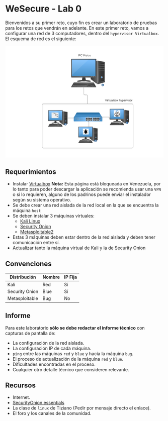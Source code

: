 # WeSecure - Lab 0

Bienvenidos a su primer reto, cuyo fin es crear un laboratorio de pruebas para los retos que vendrán en adelante. En este primer reto, vamos a configurar una red de 3 computadores, dentro del `hypervisor Virtualbox`. El esquema de red es el siguiente:

<img src="./imagenes/2024-06-05_19-04.png"/>

## Requerimientos

- Instalar [Virtualbox](https://www.virtualbox.org/) **Nota:** Esta página está bloqueada en Venezuela, por lo tanto para poder descargar la aplicación se recomienda usar una `VPN` o si lo requieren, alguno de los padrinos puede enviar el instalador según su sistema operativo.
- Se debe crear una red aislada de la red local en la que se encuentra la máquina `host`
- Se deben instalar 3 máquinas virtuales: 
	- [Kali Linux](https://www.kali.org/get-kali/)
	- [Security Onion](https://securityonionsolutions.com/software)
	- [Metasploitable2](https://sourceforge.net/projects/metasploitable/files/Metasploitable2/)
- Estas 3 máquinas deben estar dentro de la red aislada y deben tener comunicación entre sí.
- Actualizar tanto la máquina virtual de Kali y la de Security Onion

## Convenciones

| Distribución   | Nombre | IP Fija |
| -------------- | ------ | ------- |
| Kali           | Red    | Sí      |
| Security Onion | Blue   | Sí      |
| Metasploitable | Bug    | No      |
## Informe

Para este laboratorio **sólo se debe redactar el informe técnico** con capturas de pantalla de: 
- La configuración de la red aislada.
- La configuración IP de cada máquina.
- `ping` entre las máquinas `red` y `blue` y hacía la máquina `bug`.
- El proceso de actualización de la máquina `red` y `blue`.
- Dificultades encontradas en el proceso.
- Cualquier otro detalle técnico que consideren relevante.


## Recursos

- Internet.
- [SecurityOnion essentials](https://youtube.com/playlist?list=PLljFlTO9rB17azL-HwV4BUWUv7Egmcx3T&si=yp2yAIXZiCtHs1JI)
- La clase de `linux` de Tiziano (Pedir por mensaje directo el enlace).
- El foro y los canales de la comunidad.
